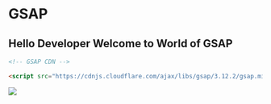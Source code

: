 # GSAP

<h2>Hello Developer Welcome to World of GSAP </h2>

```Html
<!-- GSAP CDN --> 

<script src="https://cdnjs.cloudflare.com/ajax/libs/gsap/3.12.2/gsap.min.js" integrity="sha512-16esztaSRplJROstbIIdwX3N97V1+pZvV33ABoG1H2OyTttBxEGkTsoIVsiP1iaTtM8b3+hu2kB6pQ4Clr5yug==" crossorigin="anonymous" referrerpolicy="no-referrer"></script>
```

<img src="https://encrypted-tbn0.gstatic.com/images?q=tbn:ANd9GcRjXRXSmTUbT62CJr4lfzEIzEZ5cqr35pf-Ug&usqp=CAU">
